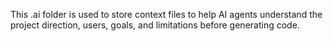 This .ai folder is used to store context files to help AI agents understand the project direction, users, goals, and limitations before generating code.
